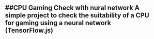 ##CPU Gaming Check with nural network
A simple project to check the suitability of a CPU for gaming using a neural network (TensorFlow.js)
---
